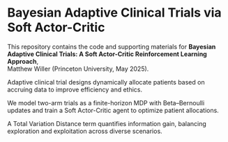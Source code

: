 # Bayesian Adaptive Clinical Trials via Soft Actor-Critic

This repository contains the code and supporting materials for **Bayesian Adaptive Clinical Trials: A Soft Actor-Critic Reinforcement Learning Approach**,  
Matthew Willer (Princeton University, May 2025).

Adaptive clinical trial designs dynamically allocate patients based on accruing data to improve efficiency and ethics.

We model two-arm trials as a finite-horizon MDP with Beta–Bernoulli updates and train a Soft Actor-Critic agent to optimize patient allocations.

A Total Variation Distance term quantifies information gain, balancing exploration and exploitation across diverse scenarios.
